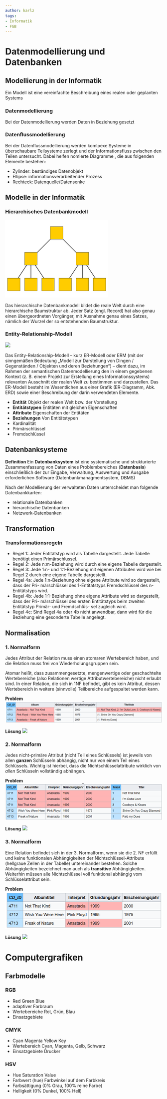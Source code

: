 ```yaml
---
author: karlz
tags: 
- Informatik
- FGB
---
```


# Datenmodellierung und Datenbanken

## Modellierung in der Informatik

Ein Modell ist eine vereinfachte Beschreibung eines realen oder geplanten Systems

### Datenmodellierung

Bei der Datenmodellierung werden Daten in Beziehung gesetzt

### Datenflussmodellierung

Bei der Datenflussmodellierung werden komlpexe Systeme in überschaubare Teilsysteme zerlegt und der Informationsfluss zwischen den Teilen untersucht. Dabei helfen nomierte Diagramme , die aus folgenden Elemente bestehen:
- Zylinder: beständiges Datenobjekt
- Ellipse: informationsverarbeitender Prozess
- Rechteck: Datenquelle/Datensenke

## Modelle in der Informatik

### Hierarchisches Datenbankmodell

![](Working%20Materials/Datenmodellierung%20und%20Datenbanken/Hierarchisches%20Datenbankmodell.png)

Das hierarchische Datenbankmodell bildet die reale Welt durch eine hierarchische Baumstruktur ab. Jeder Satz (engl. Record) hat also genau einen übergeordneten Vorgänger, mit Ausnahme genau eines Satzes, nämlich der Wurzel der so entstehenden Baumstruktur. 

### Entity-Relationship-Modell

![](ER-Modell.png)

Das Entity-Relationship-Modell – kurz ER-Modell oder ERM (mit der sinngemäßen Bedeutung „Modell zur Darstellung von Dingen / Gegenständen / Objekten und deren Beziehungen“) – dient dazu, im Rahmen der semantischen Datenmodellierung den in einem gegebenen Kontext (z. B. einem Projekt zur Erstellung eines Informationssystems) relevanten Ausschnitt der realen Welt zu bestimmen und darzustellen. Das ER-Modell besteht im Wesentlichen aus einer Grafik (ER-Diagramm, Abk. ERD) sowie einer Beschreibung der darin verwendeten Elemente. 

- **Entität** Objekt der realen Welt bzw. der Vorstellung
- **Entitätstypen** Entitäten mit gleichen Eigenschaften
- **Attribute** Eigenschaften der Entitäten
- **Beziehungen** Von Entitätstypen
- Kardinalität
- Primärschlüssel
- Fremdschlüssel

## Datenbanksysteme

**Definition**
Ein **Datenbanksystem** ist eine systematische und strukturierte Zusammenfassung von Daten eines Problembereiches (**Datenbasis**) einschließlich der zur Eingabe, Verwaltung, Auswertung und Ausgabe erforderlichen Software (Datenbankmanagmentsystem, DBMS)

Nach der Modellierung der verwalteten Daten unterscheidet man folgende Datenbankkarten:
- relationale Datenbanken
- hierarchische Datenbanken
- Netzwerk-Datenbanken

## Transformation

### Transformationsregeln

- Regel 1: Jeder Entitätstyp wird als Tabelle dargestellt. Jede Tabelle benötigt einen Primärschlussel.
- Regel 2: Jede n:m-Beziehung wird durch eine eigene Tabelle dargestellt.
- Regel 3: Jede 1:n- und 1:1-Beziehung mit eigenen Attributen wird wie bei Regel 2 durch eine eigene Tabelle dargestellt.
- Regel 4a: Jede 1:n-Beziehung ohne eigene Attribute wird so dargestellt, dass der Pri- märschlüssel des 1-Entitätstyps Fremdschlüssel des n-Entitätstyps wird.
- Regel 4b: Jede 1:1-Beziehung ohne eigene Attribute wird so dargestellt, dass der Pri- märschlüssel des ersten Entitätstyps beim zweiten Entitätstyp Primär- und Fremdschlüs- sel zugleich wird.
- Regel 4c: Sind Regel 4a oder 4b nicht anwendbar, dann wird für die Beziehung eine gesonderte Tabelle angelegt.

## Normalisation

### 1. Normalform

Jedes Attribut der Relation muss einen atomaren Wertebereich haben, und die Relation muss frei von Wiederholungsgruppen sein.

Atomar heißt, dass zusammengesetzte, mengenwertige oder geschachtelte Wertebereiche (also Relationen wertige Attributwertebereiche) nicht erlaubt sind. In einer Relation, die sich in 1NF befindet, gibt es kein Attribut, dessen Wertebereich in weitere (sinnvolle) Teilbereiche aufgespaltet werden kann. 

**Problem**
![](Working%20Materials/Datenmodellierung%20und%20Datenbanken/1.%20Problem.png)

**Lösung**
![](Working%20Materials/Datenmodellierung%20und%20Datenbanken/1.%20Lösung.png)
### 2. Normalform

Jedes nicht-primäre Attribut (nicht Teil eines Schlüssels) ist jeweils von allen **ganzen** Schlüsseln abhängig, nicht nur von einem Teil eines Schlüssels. Wichtig ist hierbei, dass die Nichtschlüsselattribute wirklich von _allen_ Schlüsseln vollständig abhängen.

**Problem**
![](Working%20Materials/Datenmodellierung%20und%20Datenbanken/2.%20Problem.png)

**Lösung**
![](Working%20Materials/Datenmodellierung%20und%20Datenbanken/2.%20Lösung.png)

### 3. Normalform

Eine Relation befindet sich in der 3. Normalform, wenn sie die 2. NF erfüllt und keine funktionalen Abhängigkeiten der Nichtschlüssel-Attribute (hellgraue Zellen in der Tabelle) untereinander bestehen. Solche Abhängigkeiten bezeichnet man auch als **transitive** Abhängigkeiten. Weiterhin müssen alle Nichtschlüssel voll funktional abhängig vom Schlüsselattribut sein.

**Problem**
![](Working%20Materials/Datenmodellierung%20und%20Datenbanken/3.%20Problem.png)

**Lösung**
![](Working%20Materials/Datenmodellierung%20und%20Datenbanken/3.%20Lösung.png)

# Computergrafiken

## Farbmodelle

### RGB

- Red Green Blue
- adaptiver Farbraum
- Wertebereiche Rot, Grün, Blau
- Einsatzgebiete

### CMYK

- Cyan Magenta Yellow Key
- Wertebereich Cyan, Magenta, Gelb, Schwarz
- Einsatzgebiete Drucker

### HSV

- Hue Saturation Value
- Farbwert (hue) Farbwinkel auf dem Farbkreis
- Farbsättigung (0% Grau, 100% reine Farbe)
- Helligkeit (0% Dunkel, 100% Hell)